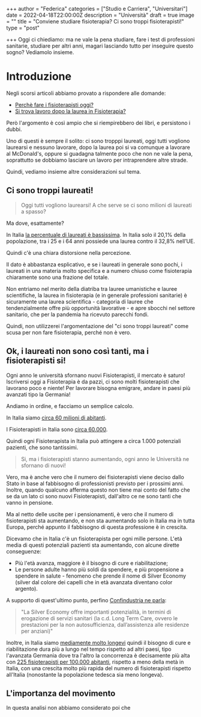 +++
author = "Federica"
categories = ["Studio e Carriera", "Universitari"]
date = 2022-04-18T22:00:00Z
description = "Università"
draft = true
image = ""
title = "Conviene studiare fisioterapia? Ci sono troppi fisioterapisti!"
type = "post"

+++
Oggi ci chiediamo: ma ne vale la pena studiare, fare i test di professioni sanitarie, studiare per altri anni, magari lasciando tutto per inseguire questo sogno? Vediamolo insieme.

# Introduzione

Negli scorsi articoli abbiamo provato a rispondere alle domande:

* [Perchè fare i fisioterapisti oggi?](https://fisioterapisti.org/perche-fare-il-fisioterapista-nel-2022/ "Perchè fare i fisioterapisti nel 2022")
* [Si trova lavoro dopo la laurea in Fisioterapia?](https://fisioterapisti.org/si-trova-lavoro-con-la-laurea-in-fisioterapia/ "Si trova lavoro con la laurea in Fisioterapia?")

Però l'argomento è così ampio che si riempirebbero dei libri, e persistono i dubbi.

Uno di questi è sempre il solito: ci sono tropppi laureati, oggi tutti vogliono laurearsi e nessuno lavorare, dopo la laurea poi si va comunque a lavorare al McDonald's, oppure si guadagna talmente poco che non ne vale la pena, soprattutto se dobbiamo lasciare un lavoro per intraprendere altre strade.

Quindi, vediamo insieme altre considerazioni sul tema.

## Ci sono troppi laureati!

> Oggi tutti vogliono laurearsi! A che serve se ci sono milioni di laureati a spasso?

Ma dove, esattamente?

In Italia [la percentuale di laureati è bassissima](https://www.ilsole24ore.com/art/cresce-gap-dell-italia-201percento-laureati-contro-328percento-ue-AEWn3co "Cresce il gap dell’Italia, 20,1% di laureati contro 32,8% Ue"). In Italia solo il 20,1% della popolazione, tra i 25 e i 64 anni possiede una laurea contro il 32,8% nell’UE.

Quindi c'è una chiara distorsione nella percezione.

Il dato è abbastanza esplicativo, e se i laureati in generale sono pochi, i laureati in una materia molto specifica e a numero chiuso come fisioterapia chiaramente sono una frazione del totale. 

Non entriamo nel merito della diatriba tra lauree umanistiche e lauree scientifiche, la laurea in fisioterapia (e in generale professioni sanitarie) è sicuramente una laurea scientifica - categoria di lauree che tendenzialmente offre più opportunità lavorative - e apre sbocchi nel settore sanitario, che per la pandemia ha ricevuto parecchi fondi.

Quindi, non utilizzerei l'argomentazione del "ci sono troppi laureati" come scusa per non fare fisioterapia, perché non è vero.

## Ok, i laureati non sono così tanti, ma i fisioterapisti si!

Ogni anno le università sfornano nuovi Fisioterapisti, il mercato è saturo! Iscriversi oggi a Fisioterapia è da pazzi, ci sono molti fisioterapisti che lavorano poco e niente! Per lavorare bisogna emigrare, andare in paesi più avanzati tipo la Germania!

Andiamo in ordine, e facciamo un semplice calcolo.

In Italia siamo [circa 60 milioni di abitanti](https://it.wikipedia.org/wiki/Demografia_d%27Italia "Demografia d'Italia - Wikipedia"). 

I Fisioterapisti in Italia sono [circa 60.000](). 

Quindi ogni Fisioterapista in Italia può attingere a circa 1.000 potenziali pazienti, che sono tantissimi.

> Si, ma i fisioterapisti stanno aumentando, ogni anno le Università ne sfornano di nuovi!

Vero, ma è anche vero che il numero dei fisioterapisti viene deciso dallo Stato in base al fabbisogno di professionisti previsto per i prossimi anni. Inoltre, quando qualcuno afferma questo non tiene mai conto del fatto che se da un lato ci sono nuovi Fisioterapisti, dall'altro ce ne sono tanti che vanno in pensione.

Ma al netto delle uscite per i pensionamenti, è vero che il numero di fisioterapisti sta aumentando, e non sta aumentando solo in Italia ma in tutta Europa, perché appunto il fabbisogno di questa professione è in crescita.

Dicevamo che in Italia c'è un fisioterapista per ogni mille persone. L'età media di questi potenziali pazienti sta aumentando, con alcune dirette conseguenze:

* Più l'età avanza, maggiore è il bisogno di cure e riabilitazione;
* Le persone adulte hanno più soldi da spendere, e più propensione a spendere in salute - fenomeno che prende il nome di Silver Economy (silver dal colore dei capelli che in età avanzata diventano color argento).

A supporto di quest'ultimo punto, perfino [Confindustria ne parla](https://www.confindustria.it/home/centro-studi/temi-di-ricerca/scenari-geoeconomici/tutti/dettaglio/silver-economy-l-economia-della-terza-eta-consumi-ricchezza-e-nuove-opportunita-per-le-imprese "L’ECONOMIA DELLA TERZA ETÀ: CONSUMI, RICCHEZZA E NUOVE OPPORTUNITÀ PER LE IMPRESE"):

> "La Silver Economy offre importanti potenzialità, in termini di erogazione di servizi sanitari (la c.d. Long Term Care, ovvero le prestazioni per la non autosufficienza, dall’assistenza alle residenze per anziani)"

Inoltre, in Italia siamo [mediamente molto longevi](https://www.infodata.ilsole24ore.com/2019/11/10/vecchio-continente-invecchia-leta-media-aumentata-43-anni/ "Infodata - Il Sole 24 Ore") quindi il bisogno di cure e riabilitazione dura più a lungo nel tempo rispetto ad altri paesi, tipo l'avanzata Germania dove tra l'altro la concorrenza è decisamente più alta con [225 fisioterapisti per 100.000 abitanti](https://www.quotidianosanita.it/lavoro-e-professioni/articolo.php?articolo_id=69854 "Dati Eurostat - quotidianosanità.it"), rispetto a meno della metà in Italia, con una crescita molto più rapida del numero di fisioterapisti rispetto all'Italia (nonostante la popolazione tedesca sia meno longeva).

## L'importanza del movimento

In questa analisi non abbiamo considerato poi che 